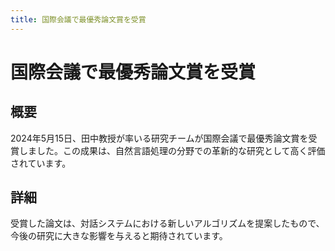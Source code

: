 ```yaml
---
title: 国際会議で最優秀論文賞を受賞
---
```


# 国際会議で最優秀論文賞を受賞

## 概要

2024年5月15日、田中教授が率いる研究チームが国際会議で最優秀論文賞を受賞しました。この成果は、自然言語処理の分野での革新的な研究として高く評価されています。

## 詳細

受賞した論文は、対話システムにおける新しいアルゴリズムを提案したもので、今後の研究に大きな影響を与えると期待されています。 